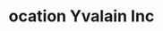 ---
title: "ocation Yvalain Inc"
url: /saint-leonard-daston/ocation-yvalain-inc/
shop: Werkzeuge
---